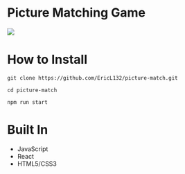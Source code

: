 # Picture Matching Game
![](https://i.gyazo.com/3fbb8a5dc947bbb66f0cecef427307a3.png)
# How to Install
```
git clone https://github.com/EricL132/picture-match.git

cd picture-match

npm run start
```
# Built In
- JavaScript
- React
- HTML5/CSS3